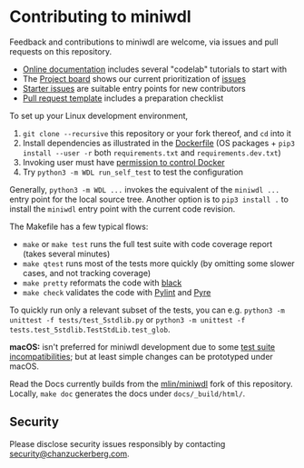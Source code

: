 # Contributing to miniwdl

Feedback and contributions to miniwdl are welcome, via issues and pull requests on this repository.

* [Online documentation](https://miniwdl.readthedocs.io/en/latest/) includes several "codelab" tutorials to start with
* The [Project board](https://github.com/chanzuckerberg/miniwdl/projects/1) shows our current prioritization of [issues](https://github.com/chanzuckerberg/miniwdl/issues)
* [Starter issues](https://github.com/chanzuckerberg/miniwdl/issues?q=is%3Aopen+is%3Aissue+label%3Astarter) are suitable entry points for new contributors
* [Pull request template](https://github.com/chanzuckerberg/miniwdl/blob/main/.github/pull_request_template.md) includes a preparation checklist

To set up your Linux development environment,

1. `git clone --recursive` this repository or your fork thereof, and `cd` into it
2. Install dependencies as illustrated in the [Dockerfile](https://github.com/chanzuckerberg/miniwdl/blob/main/Dockerfile) (OS packages + `pip3 install --user -r` both `requirements.txt` and `requirements.dev.txt`)
3. Invoking user must have [permission to control Docker](https://docs.docker.com/install/linux/linux-postinstall/#manage-docker-as-a-non-root-user)
4. Try `python3 -m WDL run_self_test` to test the configuration

Generally, `python3 -m WDL ...` invokes the equivalent of the `miniwdl ...` entry point for the local source tree. Another option is to `pip3 install .` to install the `miniwdl` entry point with the current code revision.

The Makefile has a few typical flows:

- `make` or `make test` runs the full test suite with code coverage report (takes several minutes)
- `make qtest` runs most of the tests more quickly (by omitting some slower cases, and not tracking coverage)
- `make pretty` reformats the code with [black](https://github.com/python/black)
- `make check` validates the code with [Pylint](https://www.pylint.org/) and [Pyre](https://pyre-check.org/)

To quickly run only a relevant subset of the tests, you can e.g. `python3 -m unittest -f tests/test_5stdlib.py` or `python3 -m unittest -f tests.test_5stdlib.TestStdLib.test_glob`.

**macOS:** isn't preferred for miniwdl development due to some [test suite incompatibilities](https://github.com/chanzuckerberg/miniwdl/issues/145); but at least simple changes can be prototyped under macOS.

Read the Docs currently builds from the [mlin/miniwdl](https://github.com/mlin/miniwdl) fork of this repository. Locally, `make doc` generates the docs under `docs/_build/html/`.

## Security

Please disclose security issues responsibly by contacting security@chanzuckerberg.com.

